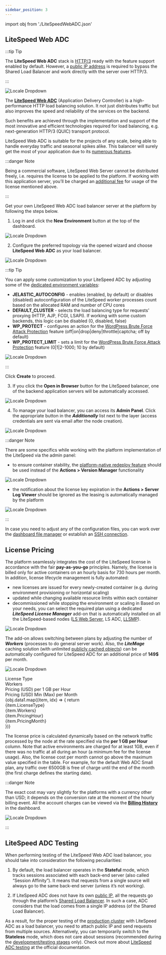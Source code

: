 ```yaml
---
sidebar_position: 3
---
```


import obj from './LiteSpeedWebADC.json'

## LiteSpeed Web ADC

:::tip Tip

The **LiteSpeed Web ADC** stack is [HTTP/3](/docs/ApplicationSetting/External%20Access%20To%20Applications/HTTP3%20Support) ready with the feature support enabled by default. However, a [public IP address](/docs/ApplicationSetting/External%20Access%20To%20Applications/Public%20IP) is required to bypass the Shared Load Balancer and work directly with the server over HTTP/3.

:::

<div style={{
    display: 'grid',
    gridTemplateColumns: '0.5fr 1fr',
    gap: '10px'
}}>
<div>
<div style={{
    display: 'flex',
    alignItems: 'center',
    justifyContent: 'cetner',
}}>

![Locale Dropdown](./img/LiteSpeedWebADC/01-litespeed-web-adc-logo.png)

</div>
</div>
<div>

The **[LiteSpeed Web ADC](https://www.litespeedtech.com/products/litespeed-web-adc)** (Application Delivery Controller) is a high-performance HTTP load balancing solution. It not just distributes traffic but also improves the speed and reliability of the services on the backend.

</div>
</div>

Such benefits are achieved through the implementation and support of the most innovative and efficient technologies required for load balancing, e.g. next-generation HTTP/3 (QUIC) transport protocol.

LiteSpeed Web ADC is suitable for the projects of any scale, being able to handle everyday traffic and seasonal spikes alike. This balancer will surely get the most of your application due to its [numerous features](https://www.litespeedtech.com/products/litespeed-web-adc/features).

:::danger Note

Being a commercial software, LiteSpeed Web Server cannot be distributed freely, i.e. requires the license to be applied to the platform. If working with this application server, you’ll be charged an [additional fee](/docs/Load%20Balancers/LiteSpeed%20Web%20ADC#license-pricing) for usage of the license mentioned above.

:::

Get your own LiteSpeed Web ADC load balancer server at the platform by following the steps below.

1. Log in and click the **New Environment** button at the top of the dashboard.

<div style={{
    display:'flex',
    justifyContent: 'center',
    margin: '0 0 1rem 0'
}}>

![Locale Dropdown](./img/LiteSpeedWebADC/02-new-environment-button.png)

</div>

2. Configure the preferred topology via the opened wizard and choose **LiteSpeed Web ADC** as your load balancer.

<div style={{
    display:'flex',
    justifyContent: 'center',
    margin: '0 0 1rem 0'
}}>

![Locale Dropdown](./img/LiteSpeedWebADC/03-litespeed-adc-in-topology-wizard.png)

</div>

:::tip Tip

You can apply some customization to your LiteSpeed ADC by adjusting some of the [dedicated environment variables](/docs/EnvironmentManagement/EnvironmentVariables/Environment%20Variables):

- **JELASTIC_AUTOCONFIG** - enables (enabled, by default) or disables (disabled) autoconfiguration of the LiteSpeed worker processes count based on the allocated RAM and number of CPU cores
- **DEFAULT_CLUSTER** - selects the load balancing type for requests' proxying (HTTP, AJP, FCGI, LSAPI). If working with some custom backends, this logic can be disabled (0, disabled, false)
- **WP_PROTECT** - configures an action for the [WordPress Brute Force Attack Protection](https://www.litespeedtech.com/support/wiki/doku.php/litespeed_wiki:config:wordpress-protection) feature (off|on|drop|deny|throttle|captcha; off by default)
- **WP_PROTECT_LIMIT** - sets a limit for the [WordPress Brute Force Attack Protection](https://www.litespeedtech.com/support/wiki/doku.php/litespeed_wiki:config:wordpress-protection) feature (0|1|2-1000; 10 by default)

<div style={{
    display:'flex',
    justifyContent: 'center',
    margin: '0 0 1rem 0'
}}>

![Locale Dropdown](./img/LiteSpeedWebADC/04-litespeed-adc-variables.png)

</div>

:::

Click **Create** to proceed.

3. If you click the **Open in Browser** button for the LiteSpeed balancer, one of the backend application servers will be automatically accessed.

<div style={{
    display:'flex',
    justifyContent: 'center',
    margin: '0 0 1rem 0'
}}>

![Locale Dropdown](./img/LiteSpeedWebADC/05-litespeed-adc-open-in-browser.png)

</div>

4. To manage your load balancer, you can access its **Admin Panel**. Click the appropriate button in the **_Additionally_** list next to the layer (access credentials are sent via email after the node creation).

<div style={{
    display:'flex',
    justifyContent: 'center',
    margin: '0 0 1rem 0'
}}>

![Locale Dropdown](./img/LiteSpeedWebADC/06-litespeed-adc-admin-panel.png)

</div>

:::danger Note

There are some specifics while working with the platform implementation of the LiteSpeed via the admin panel:

- to ensure container stability, the [platform-native redeploy feature](/docs/Container/Container%20Redeploy) should be used instead of the **Actions > Version Manager** functionality

<div style={{
    display:'flex',
    justifyContent: 'center',
    margin: '0 0 1rem 0'
}}>

![Locale Dropdown](./img/LiteSpeedWebADC/07-litespeed-adc-version-management.png)

</div>

- the notification about the license key expiration in the **Actions > Server Log Viewer** should be ignored as the leasing is automatically managed by the platform

<div style={{
    display:'flex',
    justifyContent: 'center',
    margin: '0 0 1rem 0'
}}>

![Locale Dropdown](./img/LiteSpeedWebADC/08-litespeed-adc-license-key-expiration-notice.png)

</div>

:::

In case you need to adjust any of the configuration files, you can work over the [dashboard file manager](/docs/ApplicationSetting/Configuration%20File%20Manager) or establish an [SSH connection](/docs/Deployment%20Tools/SSH/SSH%20Access/Overview).

## License Pricing

The platform seamlessly integrates the cost of the LiteSpeed license in accordance with the fair **pay-as-you-go** principles. Namely, the license is billed only for active containers on an hourly basis for 730 hours per month. In addition, license lifecycle management is fully automated:

- new licenses are issued for every newly-created container (e.g. during environment provisioning or horizontal scaling)
- updated while changing available resource limits within each container
- decommissioned while stopping the environment or scaling in
  Based on your needs, you can select the required plan using a dedicated **_LiteSpeed License Manager_** add-on that is automatically installed on all the LiteSpeed-based nodes ([LS Web Server](/docs/PHP/PHP%20App%20Servers/LiteSpeed%20Web%20Server), LS ADC, [LLSMP](/docs/PHP/PHP%20App%20Servers/LEMP%20&%20LLSMP)).

<div style={{
    display:'flex',
    justifyContent: 'center',
    margin: '0 0 1rem 0'
}}>

![Locale Dropdown](./img/LiteSpeedWebADC/09-litespeed-adc-license-manager.png)

</div>

The add-on allows switching between plans by adjusting the number of **_Workers_** (processes to do general server work). Also, the **_LiteMage_** caching solution (with unlimited [publicly cached objects](https://www.litespeedtech.com/products/litespeed-web-server/lsws-pricing/lsws-litemage-pricing#objects)) can be automatically configured for LiteSpeed ADC for an additional price of **149$** per month.

<div style={{
    display:'flex',
    justifyContent: 'center',
    margin: '0 0 1rem 0'
}}>

![Locale Dropdown](./img/LiteSpeedWebADC/10-configure-litespeed-adc-license.png)

</div>

<div style={{
        width: '100%',
        margin: '0 0 5rem 0',
        borderRadius: '7px',
        overflow: 'hidden',
    }} >
    <div>
        <div style={{
            width: '100%',
            height: 'auto',
            border: '1px solid var(--ifm-toc-border-color)',
            display: 'grid', 
            fontWeight: '500',
            color: 'var(--table-color-primary)',
            background: 'var(--table-bg-primary-t2)', 
            gridTemplateColumns: '1fr 0.7fr 1fr 1fr',
            overflow: 'hidden',
        }}>
            <div style={{
                display: 'flex', 
                alignItems: 'center', 
                justifyContent: 'center',
                padding: '20px',
                wordBreak: 'break-all',
                borderRight: '1px solid var(--ifm-toc-border-color)',
            }}>
          License Type	
            </div>
            <div style={{
                display: 'flex', 
                alignItems: 'center', 
                justifyContent: 'center',
                padding: '20px',
                borderRight: '1px solid var(--ifm-toc-border-color)',
                wordBreak: 'break-all'
            }}>
               Workers	
            </div>
            <div style={{
                display: 'flex', 
                alignItems: 'center', 
                justifyContent: 'center',
                padding: '20px',
                borderRight: '1px solid var(--ifm-toc-border-color)',
                wordBreak: 'break-all'
            }}>
                Pricing (USD) per 1 GB per Hour
            </div> 
            <div style={{
                display: 'flex', 
                alignItems: 'center', 
                justifyContent: 'center',
                padding: '20px',
                borderRight: '1px solid var(--ifm-toc-border-color)',
                wordBreak: 'break-all'
            }}>
                Pricing (USD) Min (Max) per Month
            </div> 
        </div>
        {obj.data1.map((item, idx) => {
          return <div key={idx} style={{
            width: '100%',
            height: 'auto',
            border: '1px solid var(--ifm-toc-border-color)',
            display: 'grid', 
              gridTemplateColumns: '1fr 0.7fr 1fr 1fr',
            fontWeight: '400',
        }}>
            <div style={{
                padding: '20px',
                borderRight: '1px solid var(--ifm-toc-border-color)',
                background: 'var(--table-bg-primary-t1)',
                display: 'flex', 
                alignItems: 'center', 
                justifyContent: 'flex-start',
                wordBreak: 'break-all',
                padding: '20px',
            }}>
                {item.LicenseType}
            </div>
            <div style={{
                padding: '20px',
                wordBreak: 'break-all'
            }}>
                {item.Workers}
            </div>
            <div style={{
                wordBreak: 'break-all',
                 padding: '20px',
            }}>
                {item.PricingHour}
            </div>
            <div style={{
                wordBreak: 'break-all',
                 padding: '20px',
            }}>
                {item.PricingMonth}
            </div>
        </div> 
        })}
    </div> 
</div>

The license price is calculated dynamically based on the network traffic processed by the node at the rate specified via the **per 1 GB per Hour** column. Note that active environments are charged for at least 1GB, even if there was no traffic at all during an hour (a minimum fee for the license usage). Also, the license cost per month cannot go above the maximum value specified in the table. For example, for the default Web ADC Small plan, any traffic over 6500GB is free of charge until the end of the month (the first charge defines the starting date).

:::danger Note

The exact cost may vary slightly for the platforms with a currency other than USD; it depends on the conversion rate at the moment of the hourly billing event. All the account charges can be viewed via the **[Billing History](/docs/Account&Pricing/Resource%20Charging/Monitoring%20Consumed%20Resources#billing-history)** in the dashboard.

<div style={{
    display:'flex',
    justifyContent: 'center',
    margin: '0 0 1rem 0'
}}>

![Locale Dropdown](./img/LiteSpeedWebADC/11-litespeed-adc-license-in-billing-history.png)

</div>

:::

## LiteSpeed ADC Testing

When performing testing of the LiteSpeed Web ADC load balancer, you should take into consideration the following peculiarities:

1. By default, the load balancer operates in the **Stateful** mode, which tracks sessions associated with each back-end server (also called “Session Affinity”). It means that requests from a single source will always go to the same back-end server (unless it’s not working).

2. If LiteSpeed ADC does not have its own [public IP](/docs/ApplicationSetting/External%20Access%20To%20Applications/Public%20IP), all the requests go through the platform’s [Shared Load Balancer](/docs/ApplicationSetting/External%20Access%20To%20Applications/Shared%20Load%20Balancer). In such a case, ADC considers that the load comes from a single IP address (of the Shared Load Balancer).

As a result, for the proper testing of the <u>production cluster</u> with LiteSpeed ADC as a load balancer, you need to attach public IP and send requests from multiple sources. Alternatively, you can temporarily switch to the **Stateless** mode, which does not care about sessions (recommended during the <u>development/testing stages</u> only). Check out more about [LiteSpeed ADC testing](https://docs.litespeedtech.com/lsadc/settings/#testing) at the official documentation.
